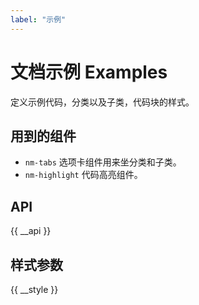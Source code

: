 ```yaml
---
label: "示例"
---
```


# 文档示例 Examples

定义示例代码，分类以及子类，代码块的样式。

## 用到的组件

-   `nm-tabs` 选项卡组件用来坐分类和子类。
-   `nm-highlight` 代码高亮组件。

## API

{{ __api }}

## 样式参数

{{ __style }}
